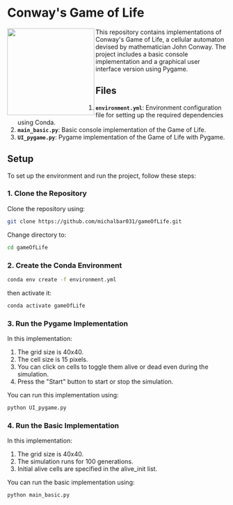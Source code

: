 # **Conway's Game of Life**

<img align="left" width="200" height="200" src="https://github.com/michalbar031/gameOfLife/assets/81368958/d1b0df46-c024-4f95-a312-d37578317c0e">

This repository contains implementations of Conway's Game of Life, a cellular automaton devised by mathematician John Conway. The project includes a basic console implementation and a graphical user interface version using Pygame.

## **Files**

1. **```environment.yml```**: Environment configuration file for setting up the required dependencies using Conda.
2. **```main_basic.py```**: Basic console implementation of the Game of Life.
3. **```UI_pygame.py```**: Pygame implementation of the Game of Life with Pygame.

## **Setup**

To set up the environment and run the project, follow these steps:

### 1. Clone the Repository
Clone the repository using:
```sh
git clone https://github.com/michalbar031/gameOfLife.git
```
Change directory to:
```sh
cd gameOfLife
```
### 2. Create the Conda Environment
```sh
conda env create -f environment.yml
```
then activate it:
```sh
conda activate gameOfLife
```

### 3. Run the Pygame Implementation
In this implementation:
1. The grid size is 40x40.
2. The cell size is 15 pixels.
3. You can click on cells to toggle them alive or dead even during the simulation.
4. Press the "Start" button to start or stop the simulation.

You can run this implementation using:
```sh
python UI_pygame.py
```

### 4. Run the Basic Implementation
In this implementation:
1. The grid size is 40x40.
2. The simulation runs for 100 generations.
3. Initial alive cells are specified in the alive_init list.
   
You can run the basic implementation using:
```sh
python main_basic.py
```
